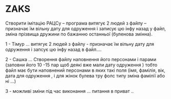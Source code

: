 # ZAKS

Створити імітацію РАЦСу – програма витягує 2 людей з файлу – призначає
їм вільну дату для одруження і записує цю інфу назад у файл, зміна
прізвища дружини по бажанню останньої (буленова змінна).

1 - Тімур ... витягує 2 людей з файлу - призначає їм вільну дату для одруження і запсує цю інфу назад в файл....

2 - Сашка ... Створення файлу наповнення його персонами і парами (заповни його 10 -15 пар  щоб деякі вже мали дату одруження )
тобто файл має бути наповнений персонами в яких такі поля (імя, фамілія, вік, дата для одруження , і для жінок булева тру фолс типу зміна фамілії або ні ...)

3 - можливі зміни під час виконання ... питання в приват .. 
